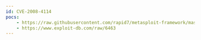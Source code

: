 ```yaml
---
id: CVE-2008-4114
pocs:
    - https://raw.githubusercontent.com/rapid7/metasploit-framework/master/modules/auxiliary/dos/windows/smb/ms09_001_write.rb
    - https://www.exploit-db.com/raw/6463
---
```

